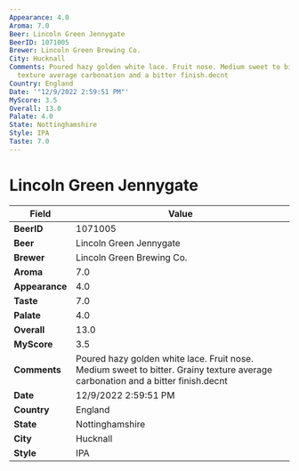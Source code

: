 ```yaml
---
Appearance: 4.0
Aroma: 7.0
Beer: Lincoln Green Jennygate
BeerID: 1071005
Brewer: Lincoln Green Brewing Co.
City: Hucknall
Comments: Poured hazy golden white lace. Fruit nose. Medium sweet to bitter. Grainy
  texture average carbonation and a bitter finish.decnt
Country: England
Date: '"12/9/2022 2:59:51 PM"'
MyScore: 3.5
Overall: 13.0
Palate: 4.0
State: Nottinghamshire
Style: IPA
Taste: 7.0
---
```


# Lincoln Green Jennygate

| Field         | Value |
|---------------|-------|
| **BeerID** | 1071005 |
| **Beer** | Lincoln Green Jennygate |
| **Brewer** | Lincoln Green Brewing Co. |
| **Aroma** | 7.0 |
| **Appearance** | 4.0 |
| **Taste** | 7.0 |
| **Palate** | 4.0 |
| **Overall** | 13.0 |
| **MyScore** | 3.5 |
| **Comments** | Poured hazy golden white lace. Fruit nose. Medium sweet to bitter. Grainy texture average carbonation and a bitter finish.decnt |
| **Date** | 12/9/2022 2:59:51 PM |
| **Country** | England |
| **State** | Nottinghamshire |
| **City** | Hucknall |
| **Style** | IPA |
